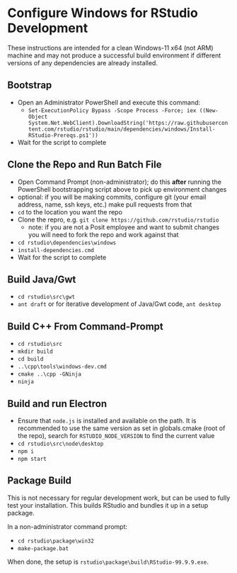 # Configure Windows for RStudio Development

These instructions are intended for a clean Windows-11 x64 (not ARM) machine and may not produce
a successful build environment if different versions of any dependencies are already installed.

## Bootstrap

- Open an Administrator PowerShell and execute this command:
  - `Set-ExecutionPolicy Bypass -Scope Process -Force; iex ((New-Object System.Net.WebClient).DownloadString('https://raw.githubusercontent.com/rstudio/rstudio/main/dependencies/windows/Install-RStudio-Prereqs.ps1'))`
- Wait for the script to complete

## Clone the Repo and Run Batch File

- Open Command Prompt (non-administrator); do this **after** running the PowerShell bootstrapping 
  script above to pick up environment changes
- optional: if you will be making commits, configure git (your email address, name, ssh keys, etc.)
  make pull requests from that
- `cd` to the location you want the repo
- Clone the repro, e.g. `git clone https://github.com/rstudio/rstudio`
  - note: if you are not a Posit employee and want to submit changes you will
      need to fork the repo and work against that
- `cd rstudio\dependencies\windows`
- `install-dependencies.cmd`
- Wait for the script to complete

## Build Java/Gwt

- `cd rstudio\src\gwt`
- `ant draft` or for iterative development of Java/Gwt code, `ant desktop`

## Build C++ From Command-Prompt

- `cd rstudio\src`
- `mkdir build`
- `cd build`
- `..\cpp\tools\windows-dev.cmd`
- `cmake ..\cpp -GNinja`
- `ninja`

## Build and run Electron

- Ensure that `node.js` is installed and available on the path. It is
  recommended to use the same version as set in globals.cmake (root of the repo), search for
  `RSTUDIO_NODE_VERSION` to find the current value
- `cd rstudio\src\node\desktop`
- `npm i`
- `npm start`

## Package Build

This is not necessary for regular development work, but can be used to fully
test your installation. This builds RStudio and bundles it up in a setup package.

In a non-administrator command prompt:

- `cd rstudio\package\win32`
- `make-package.bat`

When done, the setup is `rstudio\package\build\RStudio-99.9.9.exe`.
